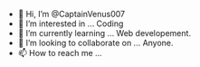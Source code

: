- 👋 Hi, I’m @CaptainVenus007
- 👀 I’m interested in ... Coding     
- 🌱 I’m currently learning ... Web developement.
- 💞️ I’m looking to collaborate on ... Anyone.
- 📫 How to reach me ...

<!---
CaptainVenus007/CaptainVenus007 is a ✨ special ✨ repository because its `README.md` (this file) appears on your GitHub profile.
You can click the Preview link to take a look at your changes.
--->
